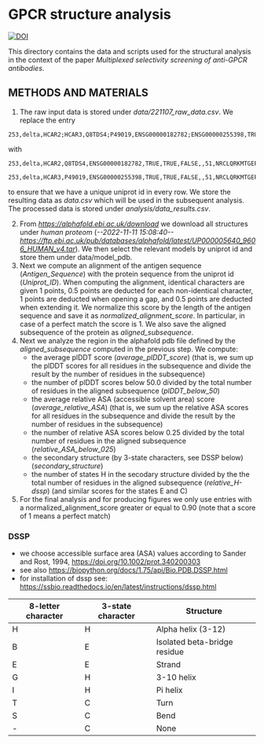 # GPCR structure analysis

[![DOI](https://zenodo.org/badge/564756225.svg)](https://zenodo.org/badge/latestdoi/564756225)


This directory contains the data and scripts used for the structural analysis in the context of the paper *Multiplexed selectivity screening of anti-GPCR antibodies*.

## METHODS AND MATERIALS

1) The raw input data is stored under *data/221107_raw_data.csv*. We replace the entry 
```
253,delta,HCAR2;HCAR3,Q8TDS4;P49019,ENSG00000182782;ENSG00000255398,TRUE,TRUE,FALSE,,51,NRCLQRKMTGEPDNNRSTSVELTGDPNKTRGAPEALMANSGEPWSPSYLGP
```
with 
```
253,delta,HCAR2,Q8TDS4,ENSG00000182782,TRUE,TRUE,FALSE,,51,NRCLQRKMTGEPDNNRSTSVELTGDPNKTRGAPEALMANSGEPWSPSYLGP

253,delta,HCAR3,P49019,ENSG00000255398,TRUE,TRUE,FALSE,,51,NRCLQRKMTGEPDNNRSTSVELTGDPNKTRGAPEALMANSGEPWSPSYLGP
```
to ensure that we have a unique uniprot id in every row. We store the resulting data as *data.csv* which will be used in the subsequent analysis. The processed data is stored under *analysis/data_results.csv*.

2) From *https://alphafold.ebi.ac.uk/download* we download all structures under *human proteom* (*--2022-11-11 15:08:40--  https://ftp.ebi.ac.uk/pub/databases/alphafold/latest/UP000005640_9606_HUMAN_v4.tar*). We then select the relevant models by uniprot id and store them under data/model_pdb.
3) Next we compute an alignment of the antigen sequence (*Antigen_Sequence*) with the protein sequence from the uniprot id (*Uniprot_ID*). When computing the alignment, identical characters are given 1 points, 0.5 points are deducted for each non-identical character, 1 points are deducted when opening a gap, and 0.5 points are deducted when extending it. We normalize this score by the length of the antigen sequence and save it as *normalized_alignment_score*. In particular, in case of a perfect match the score is 1. We also save the aligned subsequence of the protein as *aligned_subsequence*.
4) Next we analyze the region in the alphafold pdb file defined by the *aligned_subsequence* computed in the previous step. We compute:
    + the average plDDT score (*average_plDDT_score*) (that is, we sum up the plDDT scores for all residues in the subsequence and divide the result by the number of residues in the subsequence)
    + the number of plDDT scores below 50.0 divided by the total number of residues in the aligned subsequence (*plDDT_below_50*)
    + the average relative ASA (accessible solvent area) score (*average_relative_ASA*) (that is, we sum up the relative ASA scores for all residues in the subsequence and divide the result by the number of residues in the subsequence)
    + the number of relative ASA scores below 0.25 divided by the total number of residues in the aligned subsequence (*relative_ASA_below_025*)
    + the secondary structure (by 3-state characters, see DSSP below) (*secondary_structure*)
    + the number of states H in the secodary structure divided by the the total number of residues in the aligned subsequence (*relative_H-dssp*) (and similar scores for the states E and C)
5) For the final analysis and for producing figures we only use entries with a normalized_alignment_score greater or equal to 0.90 (note that a score of 1 means a perfect match)


### DSSP
+ we choose accessible surface area (ASA) values according to Sander and Rost, 1994, https://doi.org/10.1002/prot.340200303
+ see also https://biopython.org/docs/1.75/api/Bio.PDB.DSSP.html
+ for installation of dssp see: https://ssbio.readthedocs.io/en/latest/instructions/dssp.html 

| 8-letter character | 3-state character | Structure                    |
|--------------------|-------------------|------------------------------|
| H                  | H                 | Alpha helix (3-12)           |
| B                  | E                 | Isolated beta-bridge residue |
| E                  | E                 | Strand                       |
| G                  | H                 | 3-10 helix                   |
| I                  | H                 | Pi helix                     |
| T                  | C                 | Turn                         |
| S                  | C                 | Bend                         |
| -                  | C                 | None                         |


[comment]: # '## CMDs'

[comment]: # " create list of all uniprot_ids: ```cat data.csv | cut -d ',' -f4 | sed '1d' | sed 's/;/\n/g' | sort | uniq > uniprot_ids.txt``` "

